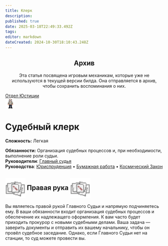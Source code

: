 ```yaml
---
title: Клерк
description: 
published: true
date: 2025-03-18T22:49:33.492Z
tags: 
editor: markdown
dateCreated: 2024-10-30T18:10:43.248Z
---
```


<center>
<div class="warning-banner">
  <h2> Архив </h2>
  <p>Эта статья посвящена игровым механикам, которые уже не используются в текущей версии билда. Она отправляется в архив, чтобы сохранить воспоминания о них.</p><p>
</div>
</center>

<div style="display: flex; justify-content: center;">
<div class="roles-passport just">
  <div class="title just"><a href="/roles/justicedepartment">Отдел Юстиции</a></div>
  <div>
    <div><div><img src="/roles/clerk.png"></div></div>
  <div><div>
    <h1>Судебный клерк</h1>
    <p><strong>Сложность:</strong> Легкая</p>
    <strong>Обязанности:</strong> Организация судебных процессов и, при необходимости, выполнение роли судьи.<br>
    <b>Руководители</b>: <a href="/roles/chief_justice">Главный судья</a><br>
    <b>Руководства</b>: <a href="/guides/jurisprudence">Юриспруденция</a> • <a href="/guides/bureaucracy">Бумажная работа</a> • <a href="/spacelaw">Космический Закон</a>
  </div></div>
  </div>
</div>
</div> 

<h2>
  <img src="/roles/justice/32pxdoc.png" style="vertical-align: middle; width: 64px; height: 64px;">
  Правая рука
  <img src="/roles/justice/32pxdoc.png" style="vertical-align: middle; width: 64px; height: 64px;">
</h2>

Вы являетесь правой рукой Главного Судьи и напрямую подчиняетесь ему. В ваши обязанности входит организация судебных процессов и обеспечение их надлежащего оформления. К вам часто будет приходить прокурор с новыми судебными делами. Ваша задача — заверить документы и отправить их вашему начальнику, чтобы он провёл судебное заседание. Однако, если Главного Судьи нет на станции, то суд можете провести вы.




<div class="table"></div>